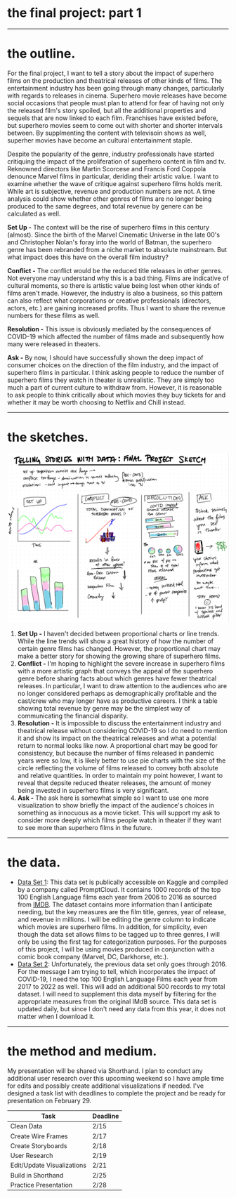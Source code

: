 # the final project: part 1
---
# the outline.
For the final project, I want to tell a story about the impact of superhero films on the production and theatrical releases of other kinds of films. The entertainment industry has been going through many changes, particularly with regards to releases in cinema. Superhero movie releases have become social occasions that people must plan to attend for fear of having not only the released film's story spoiled, but all the additional properties and sequels that are now linked to each film. Franchises have existed before, but superhero movies seem to come out with shorter and shorter intervals between. By supplmenting the content with televisoin shows as well, superher movies have become an cultural entertainment staple. 

Despite the popularity of the genre, industry professionals have started critiquing the impact of the proliferation of superhero content in film and tv. Reknowned directors like Martin Scorcese and Francis Ford Coppola denounce Marvel films in particular, deriding their artistic value. I want to examine whether the wave of critique against superhero films holds merit. While art is subjective, revenue and production numbers are not. A time analysis could show whether other genres of films are no longer being produced to the same degrees, and total revenue by genere can be calculated as well.  

__Set Up -__
The context will be the rise of superhero films in this century (almost). Since the birth of the Marvel Cinematic Universe in the late 00's and Christopher Nolan's foray into the world of Batman, the superhero genre has been rebranded from a niche market to absolute mainstream. But what impact does this have on the overall film industry? 

__Conflict -__
The conflict would be the reduced title releases in other genres. Not everyone may understand why this is a bad thing. Films are indicative of cultural moments, so there is artistic value being lost when other kinds of films aren't made. However, the industry is also a business, so this pattern can also reflect what corporations or creative professionals (directors, actors, etc.) are gaining increased profits. Thus I want to share the revenue numbers for these films as well. 

__Resolution -__
This issue is obviously mediated by the consequences of COVID-19 which affected the number of films made and subsequently how many were released in theaters. 

__Ask -__
By now, I should have successfully shown the deep impact of consumer choices on the direction of the film industry, and the impact of superhero films in particular. I think asking people to reduce the number of superhero films they watch in theater is unrealistic. They are simply too much a part of current culture to withdraw from. However, it is reasonable to ask people to think critically about which movies they buy tickets for and whether it may be worth choosing to Netflix and Chill instead.

---
# the sketches.
![Final Sketches](FinalProjectSketch.png)
1. __Set Up -__ I haven't decided between proportional charts or line trends. While the line trends will show a great history of how the number of certain genre films has changed. However, the proportional chart may make a better story for showing the growing share of superhero films. 
2. __Conflict -__ I'm hoping to highlight the severe increase in superhero films with a more artistic graph that conveys the appeal of the superhero genre before sharing facts about which genres have fewer theatrical releases. In particular, I want to draw attention to the audiences who are no longer considered perhaps as demographically profitable and the cast/crew who may longer have as productive careers. I think a table showing total revenue by genre may be the simplest way of communicating the financial disparity. 
3. __Resolution -__ It is impossible to discuss the entertainment industry and theatrical release without considering COVID-19 so I do need to mention it and show its impact on the theatrical releases and what a potential return to normal looks like now. A proportional chart may be good for consistency, but because the number of films released in pandemic years were so low, it is likely better to use pie charts with the size of the circle reflecting the volume of films released to convey both absolute and relative quantities. In order to maintain my point however, I want to reveal that depsite reduced theater releases, the amount of money being invested in superhero films is very significant. 
4. __Ask -__ The ask here is somewhat simple so I want to use one more visualization to show briefly the impact of the audience's choices in something as innocuous as a movie ticket. This will support my ask to consider more deeply which films people watch in theater if they want to see more than superhero films in the future.

---
# the data.

- [Data Set 1](https://www.kaggle.com/datasets/PromptCloudHQ/imdb-data): This data set is publically accessible on Kaggle and compiled by a company called PromptCloud. It contains 1000 records of the top 100 English Language films each year from 2006 to 2016 as sourced from [IMDB](https://www.imdb.com/). The dataset contains more information than I anticipate needing, but the key measures are the film title, genres, year of release, and revenue in millions. I will be editing the genre column to indicate which movies are superhero films. In addition, for simplicity, even though the data set allows films to be tagged up to three genres, I will only be using the first tag for categorization purposes. For the purposes of this project, I will be using movies produced in conjunction with a comic book company (Marvel, DC, Darkhorse, etc.). 
- [Data Set 2](https://datasets.imdbws.com/): Unfortunately, the previous data set only goes through 2016. For the message I am trying to tell, which incorporates the impact of COVID-19, I need the top 100 English Language Films each year from 2017 to 2022 as well. This will add an additional 500 records to my total dataset. I will need to supplement this data myself by filtering for the appropriate measures from the original IMdB source. This data set is updated daily, but since I don't need any data from this year, it does not matter when I download it. 

---
# the method and medium.
My presentation will be shared via Shorthand. I plan to conduct any additional user research over this upcoming weekend so I have ample time for edits and possibly create additional visualizations if needed. I've designed a task list with deadlines to complete the project and be ready for presentation on February 29. 

| Task | Deadline |
| --- | --- |
| Clean Data | 2/15 | 
| Create Wire Frames | 2/17 | 
| Create Storyboards | 2/18 |
| User Research | 2/19 | 
| Edit/Update Visualizations | 2/21 | 
| Build in Shorthand | 2/25 | 
| Practice Presentation | 2/28 |
